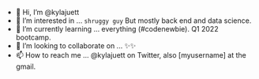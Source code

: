 - 👋 Hi, I’m @kylajuett
- 👀 I’m interested in ... `shruggy guy` But mostly back end and data science.
- 🌱 I’m currently learning ... everything (#codenewbie). Q1 2022 bootcamp.
- 💞️ I’m looking to collaborate on ... ✨✨
- 📫 How to reach me ... @kylajuett on Twitter, also [myusername] at the gmail.


